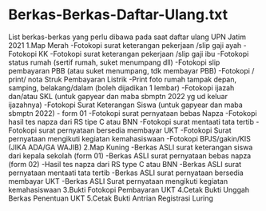 # Berkas-Berkas-Daftar-Ulang.txt
List berkas-berkas yang perlu dibawa pada saat daftar ulang UPN Jatim 2021
1.Map Merah
 -Fotokopi surat keterangan pekerjaan /slip gaji ayah
 -Fotokopi KK
 -Fotokopi surat keterangan pekerjaan /slip gaji ibu
 -Fotokopi status rumah (sertif rumah, suket menumpang dll)
 -Fotokopi slip pembayaran PBB (atau suket menumpang, tdk membayar PBB)
 -Fotokopi / print/ nota Struk Pembayaran Listrik
 -Print foto rumah tampak depan, samping, belakang/dalam (boleh dijadikan 1 lembar) 
 -Fotokopi ijazah dan/atau SKL (untuk gapyear dan maba sbmptn 2022 yg ud keluar ijazahnya)
 -Fotokopi Surat Keterangan Siswa (untuk gapyear dan maba sbmptn 2022) - form 01
 -Fotokopi surat pernyataan bebas Napza
 -Fotokopi hasil tes napza dari RS tipe C atau BNN
 -Fotokopi surat mentaati tata tertib
 -Fotokopi surat pernyataan bersedia membayar UKT
 -Fotokopi Surat pernyataan mengikuti kegiatan kemahasiswaan
 -Fotokopi BPJS/gakin/KIS (JIKA ADA/GA WAJIB)
2.Map Kuning
 -Berkas ASLI surat keterangan siswa dari kepala sekolah (form 01) 
 -Berkas ASLI surat pernyataan bebas napza (form 02)
 -Hasil tes napza dari RS type C atau BNN
 -Berkas ASLI surat pernyataan mentaati tata tertib
 -Berkas ASLI surat pernyataan bersedia membayar UKT
 -Berkas ASLI Surat pernyataan mengikuti kegiatan kemahasiswaan
3.Bukti Fotokopi Pembayaran UKT
4.Cetak Bukti Unggah Berkas Penentuan UKT
5.Cetak Bukti Antrian Registrasi Luring
